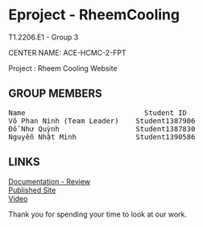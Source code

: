 # Eproject - RheemCooling

T1.2206.E1 - Group 3

CENTER NAME: ACE-HCMC-2-FPT

Project : Rheem Cooling Website

## GROUP MEMBERS

<pre>
Name	                        Student ID
Võ Phan Ninh (Team Leader)    Student1387906
Đỗ Như Quỳnh                  Student1387830
Nguyễn Nhật Minh              Student1390586
</pre>

## LINKS

[Documentation - Review](https://github.com/NotNoob06/EProject-RheemCooling/tree/master/Review) <br>
[Published Site](https://notnoob06.github.io/EProject-RheemCooling/#!/) <br>
[Video](https://youtu.be/5yNSz34PFSE) <br>

Thank you for spending your time to look at our work.
